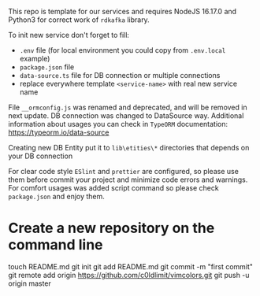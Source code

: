 This repo is template for our services and requires NodeJS 16.17.0 and Python3 for correct work of `rdkafka` library.

To init new service don't forget to fill:
- `.env` file (for local environment you could copy from `.env.local` example)
- `package.json` file
- `data-source.ts` file for DB connection or multiple connections
- replace everywhere template `<service-name>` with real new service name

File `__ormconfig.js` was renamed and deprecated, and will be removed in next update. DB connection was changed to 
DataSource way. Additional information about usages you can check in `TypeORM` documentation:
https://typeorm.io/data-source

Creating new DB Entity put it to `lib\etities\*` directories that depends on your DB connection

For clear code style `ESlint` and `prettier` are configured, so please use them before commit your project and minimize code
errors and warnings. For comfort usages was added script command so please check `package.json` and enjoy them.


# Create a new repository on the command line
 
touch README.md
git init
git add README.md
git commit -m "first commit"
git remote add origin https://github.com/c0ldlimit/vimcolors.git
git push -u origin master
